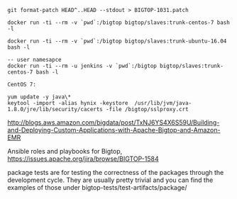 ```
git format-patch HEAD^..HEAD --stdout > BIGTOP-1031.patch
```

```
docker run -ti --rm -v `pwd`:/bigtop bigtop/slaves:trunk-centos-7 bash -l

docker run -ti --rm -v `pwd`:/bigtop bigtop/slaves:trunk-ubuntu-16.04 bash -l

-- user namesapce
docker run -ti --rm -u jenkins -v `pwd`:/bigtop bigtop/slaves:trunk-centos-7 bash -l

CentOS 7:

yum update -y java\*
keytool -import -alias hynix -keystore  /usr/lib/jvm/java-1.8.0/jre/lib/security/cacerts -file /bigtop/sslproxy.crt

```
http://blogs.aws.amazon.com/bigdata/post/TxNJ6YS4X6S59U/Building-and-Deploying-Custom-Applications-with-Apache-Bigtop-and-Amazon-EMR


Ansible roles and playbooks for Bigtop, https://issues.apache.org/jira/browse/BIGTOP-1584

package tests are for testing the correctness of the packages through the development cycle. They are usually pretty trivial and you can find the examples of those under bigtop-tests/test-artifacts/package/